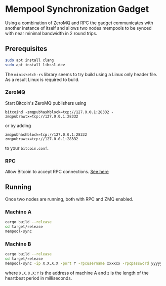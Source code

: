 # Mempool Synchronization Gadget

Using a combination of ZeroMQ and RPC the gadget communicates with another instance of itself and allows two nodes mempools to be synced with near minimal bandwidth in 2 round trips.

## Prerequisites

```bash
sudo apt install clang
sudo apt install libssl-dev
```

The `minisketch-rs` library seems to try build using a Linux only header file. As a result Linux is required to build.

### ZeroMQ

Start Bitcoin's ZeroMQ publishers using 

```bitcoind -zmqpubhashblock=tcp://127.0.0.1:28332 -zmqpubrawtx=tcp://127.0.0.1:28332```
  
or by adding

```properties
zmqpubhashblock=tcp://127.0.0.1:28332
zmqpubrawtx=tcp://127.0.0.1:28332
```

to your `bitcoin.conf`.

### RPC

Allow Bitcoin to accept RPC connections. [See here](https://bitcoin.org/en/developer-reference#remote-procedure-calls-rpcs)

## Running

Once two nodes are running, both with RPC and ZMQ enabled.

### Machine A

```bash
cargo build --release
cd target/release
mempool-sync
```

### Machine B

```bash
cargo build --release
cd target/release
mempool-sync -ip X.X.X.X -port Y -rpcusername xxxxxx -rpcpassword yyyyyy -heartbeat z
```

where `X.X.X.X:Y` is the address of machine A and `z` is the length of the heartbeat period in milliseconds.

